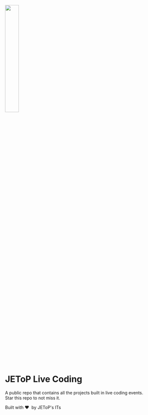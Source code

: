 <img src="https://i.ibb.co/GpgLhqM/jetop-hacktoberfest.png" width="30%"/>

# JEToP Live Coding
A public repo that contains all the projects built in live coding events.<br/>
Star this repo to not miss it.

Built with :heart:&nbsp; by JEToP's ITs
